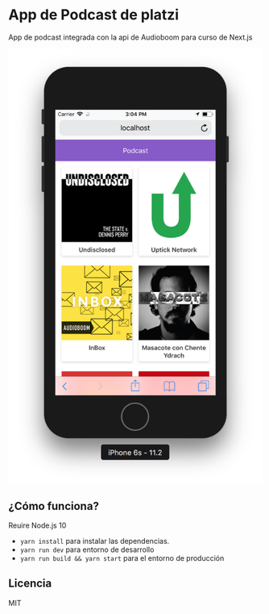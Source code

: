 # App de Podcast de platzi

App de podcast integrada con la api de Audioboom para curso de Next.js

![Captura de la app](./.readme-static/screenshot.png)

## ¿Cómo funciona?

Reuire Node.js 10

* `yarn install` para instalar las dependencias.
* `yarn run dev` para entorno de desarrollo
* `yarn run build && yarn start` para el entorno de producción

## Licencia

MIT
